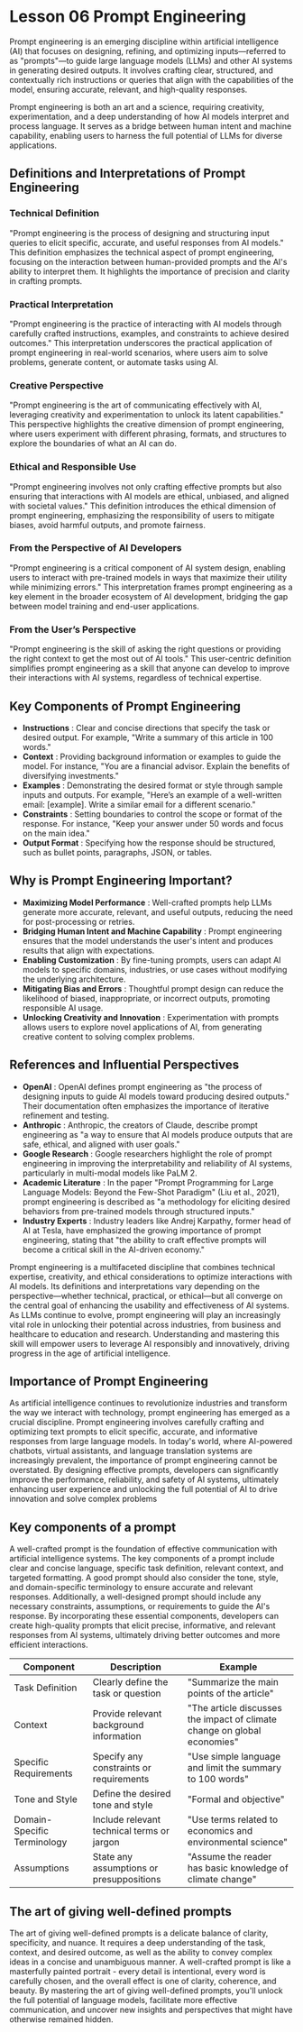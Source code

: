 # Lesson 06 Prompt Engineering
Prompt engineering is an emerging discipline within artificial intelligence (AI) that focuses on designing, refining, and optimizing inputs—referred to as "prompts"—to guide large language models (LLMs) and other AI systems in generating desired outputs. It involves crafting clear, structured, and contextually rich instructions or queries that align with the capabilities of the model, ensuring accurate, relevant, and high-quality responses.

Prompt engineering is both an art and a science, requiring creativity, experimentation, and a deep understanding of how AI models interpret and process language. It serves as a bridge between human intent and machine capability, enabling users to harness the full potential of LLMs for diverse applications.

## Definitions and Interpretations of Prompt Engineering
### Technical Definition 
"Prompt engineering is the process of designing and structuring input queries to elicit specific, accurate, and useful responses from AI models."
This definition emphasizes the technical aspect of prompt engineering, focusing on the interaction between human-provided prompts and the AI's ability to interpret them. It highlights the importance of precision and clarity in crafting prompts.

### Practical Interpretation 
"Prompt engineering is the practice of interacting with AI models through carefully crafted instructions, examples, and constraints to achieve desired outcomes."
This interpretation underscores the practical application of prompt engineering in real-world scenarios, where users aim to solve problems, generate content, or automate tasks using AI.

### Creative Perspective 
"Prompt engineering is the art of communicating effectively with AI, leveraging creativity and experimentation to unlock its latent capabilities."
This perspective highlights the creative dimension of prompt engineering, where users experiment with different phrasing, formats, and structures to explore the boundaries of what an AI can do.

### Ethical and Responsible Use 
"Prompt engineering involves not only crafting effective prompts but also ensuring that interactions with AI models are ethical, unbiased, and aligned with societal values."
This definition introduces the ethical dimension of prompt engineering, emphasizing the responsibility of users to mitigate biases, avoid harmful outputs, and promote fairness.

### From the Perspective of AI Developers 
"Prompt engineering is a critical component of AI system design, enabling users to interact with pre-trained models in ways that maximize their utility while minimizing errors."
This interpretation frames prompt engineering as a key element in the broader ecosystem of AI development, bridging the gap between model training and end-user applications.

### From the User’s Perspective 
"Prompt engineering is the skill of asking the right questions or providing the right context to get the most out of AI tools."
This user-centric definition simplifies prompt engineering as a skill that anyone can develop to improve their interactions with AI systems, regardless of technical expertise.

## Key Components of Prompt Engineering
- **Instructions** : Clear and concise directions that specify the task or desired output. For example, "Write a summary of this article in 100 words."
- **Context** : Providing background information or examples to guide the model. For instance, "You are a financial advisor. Explain the benefits of diversifying investments."
- **Examples** : Demonstrating the desired format or style through sample inputs and outputs. For example, "Here’s an example of a well-written email: [example]. Write a similar email for a different scenario."
- **Constraints** : Setting boundaries to control the scope or format of the response. For instance, "Keep your answer under 50 words and focus on the main idea."
- **Output Format** : Specifying how the response should be structured, such as bullet points, paragraphs, JSON, or tables.

## Why is Prompt Engineering Important?
- **Maximizing Model Performance** : Well-crafted prompts help LLMs generate more accurate, relevant, and useful outputs, reducing the need for post-processing or retries.
- **Bridging Human Intent and Machine Capability** : Prompt engineering ensures that the model understands the user's intent and produces results that align with expectations.
- **Enabling Customization** : By fine-tuning prompts, users can adapt AI models to specific domains, industries, or use cases without modifying the underlying architecture.
- **Mitigating Bias and Errors** : Thoughtful prompt design can reduce the likelihood of biased, inappropriate, or incorrect outputs, promoting responsible AI usage.
- **Unlocking Creativity and Innovation** : Experimentation with prompts allows users to explore novel applications of AI, from generating creative content to solving complex problems.

## References and Influential Perspectives
- **OpenAI** : OpenAI defines prompt engineering as "the process of designing inputs to guide AI models toward producing desired outputs." Their documentation often emphasizes the importance of iterative refinement and testing.
- **Anthropic** : Anthropic, the creators of Claude, describe prompt engineering as "a way to ensure that AI models produce outputs that are safe, ethical, and aligned with user goals."
- **Google Research** : Google researchers highlight the role of prompt engineering in improving the interpretability and reliability of AI systems, particularly in multi-modal models like PaLM 2.
- **Academic Literature** : In the paper "Prompt Programming for Large Language Models: Beyond the Few-Shot Paradigm" (Liu et al., 2021), prompt engineering is described as "a methodology for eliciting desired behaviors from pre-trained models through structured inputs."
- **Industry Experts** : Industry leaders like Andrej Karpathy, former head of AI at Tesla, have emphasized the growing importance of prompt engineering, stating that "the ability to craft effective prompts will become a critical skill in the AI-driven economy."

Prompt engineering is a multifaceted discipline that combines technical expertise, creativity, and ethical considerations to optimize interactions with AI models. Its definitions and interpretations vary depending on the perspective—whether technical, practical, or ethical—but all converge on the central goal of enhancing the usability and effectiveness of AI systems. As LLMs continue to evolve, prompt engineering will play an increasingly vital role in unlocking their potential across industries, from business and healthcare to education and research. Understanding and mastering this skill will empower users to leverage AI responsibly and innovatively, driving progress in the age of artificial intelligence.

## Importance of Prompt Engineering
As artificial intelligence continues to revolutionize industries and transform the way we interact with technology, prompt engineering has emerged as a crucial discipline. Prompt engineering involves carefully crafting and optimizing text prompts to elicit specific, accurate, and informative responses from large language models. In today's world, where AI-powered chatbots, virtual assistants, and language translation systems are increasingly prevalent, the importance of prompt engineering cannot be overstated. By designing effective prompts, developers can significantly improve the performance, reliability, and safety of AI systems, ultimately enhancing user experience and unlocking the full potential of AI to drive innovation and solve complex problems

## Key components of a prompt
A well-crafted prompt is the foundation of effective communication with artificial intelligence systems. The key components of a prompt include clear and concise language, specific task definition, relevant context, and targeted formatting. A good prompt should also consider the tone, style, and domain-specific terminology to ensure accurate and relevant responses. Additionally, a well-designed prompt should include any necessary constraints, assumptions, or requirements to guide the AI's response. By incorporating these essential components, developers can create high-quality prompts that elicit precise, informative, and relevant responses from AI systems, ultimately driving better outcomes and more efficient interactions.

| Component | Description | Example |
| --- | --- | --- |
| Task Definition | Clearly define the task or question | "Summarize the main points of the article" |
| Context | Provide relevant background information | "The article discusses the impact of climate change on global economies" |
| Specific Requirements | Specify any constraints or requirements | "Use simple language and limit the summary to 100 words" |
| Tone and Style | Define the desired tone and style | "Formal and objective" |
| Domain-Specific Terminology | Include relevant technical terms or jargon | "Use terms related to economics and environmental science" |
| Assumptions | State any assumptions or presuppositions | "Assume the reader has basic knowledge of climate change" |

## The art of giving well-defined prompts
The art of giving well-defined prompts is a delicate balance of clarity, specificity, and nuance. It requires a deep understanding of the task, context, and desired outcome, as well as the ability to convey complex ideas in a concise and unambiguous manner. A well-crafted prompt is like a masterfully painted portrait - every detail is intentional, every word is carefully chosen, and the overall effect is one of clarity, coherence, and beauty. By mastering the art of giving well-defined prompts, you'll unlock the full potential of language models, facilitate more effective communication, and uncover new insights and perspectives that might have otherwise remained hidden.
